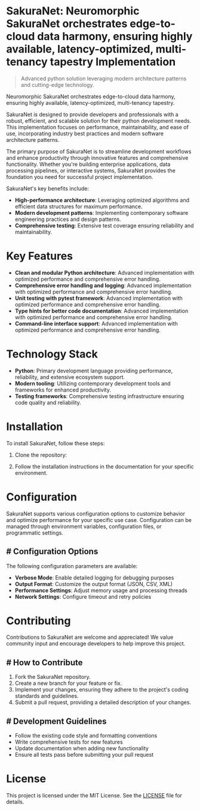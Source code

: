 <!-- fallback_SakuraNet_20250803185751_27591 -->

# SakuraNet: Neuromorphic SakuraNet orchestrates edge-to-cloud data harmony, ensuring highly available, latency-optimized, multi-tenancy tapestry Implementation
> Advanced python solution leveraging modern architecture patterns and cutting-edge technology.

Neuromorphic SakuraNet orchestrates edge-to-cloud data harmony, ensuring highly available, latency-optimized, multi-tenancy tapestry.

SakuraNet is designed to provide developers and professionals with a robust, efficient, and scalable solution for their python development needs. This implementation focuses on performance, maintainability, and ease of use, incorporating industry best practices and modern software architecture patterns.

The primary purpose of SakuraNet is to streamline development workflows and enhance productivity through innovative features and comprehensive functionality. Whether you're building enterprise applications, data processing pipelines, or interactive systems, SakuraNet provides the foundation you need for successful project implementation.

SakuraNet's key benefits include:

* **High-performance architecture**: Leveraging optimized algorithms and efficient data structures for maximum performance.
* **Modern development patterns**: Implementing contemporary software engineering practices and design patterns.
* **Comprehensive testing**: Extensive test coverage ensuring reliability and maintainability.

# Key Features

* **Clean and modular Python architecture**: Advanced implementation with optimized performance and comprehensive error handling.
* **Comprehensive error handling and logging**: Advanced implementation with optimized performance and comprehensive error handling.
* **Unit testing with pytest framework**: Advanced implementation with optimized performance and comprehensive error handling.
* **Type hints for better code documentation**: Advanced implementation with optimized performance and comprehensive error handling.
* **Command-line interface support**: Advanced implementation with optimized performance and comprehensive error handling.

# Technology Stack

* **Python**: Primary development language providing performance, reliability, and extensive ecosystem support.
* **Modern tooling**: Utilizing contemporary development tools and frameworks for enhanced productivity.
* **Testing frameworks**: Comprehensive testing infrastructure ensuring code quality and reliability.

# Installation

To install SakuraNet, follow these steps:

1. Clone the repository:


2. Follow the installation instructions in the documentation for your specific environment.

# Configuration

SakuraNet supports various configuration options to customize behavior and optimize performance for your specific use case. Configuration can be managed through environment variables, configuration files, or programmatic settings.

## # Configuration Options

The following configuration parameters are available:

* **Verbose Mode**: Enable detailed logging for debugging purposes
* **Output Format**: Customize the output format (JSON, CSV, XML)
* **Performance Settings**: Adjust memory usage and processing threads
* **Network Settings**: Configure timeout and retry policies

# Contributing

Contributions to SakuraNet are welcome and appreciated! We value community input and encourage developers to help improve this project.

## # How to Contribute

1. Fork the SakuraNet repository.
2. Create a new branch for your feature or fix.
3. Implement your changes, ensuring they adhere to the project's coding standards and guidelines.
4. Submit a pull request, providing a detailed description of your changes.

## # Development Guidelines

* Follow the existing code style and formatting conventions
* Write comprehensive tests for new features
* Update documentation when adding new functionality
* Ensure all tests pass before submitting your pull request

# License

This project is licensed under the MIT License. See the [LICENSE](https://github.com/xgek/SakuraNet/blob/main/LICENSE) file for details.
